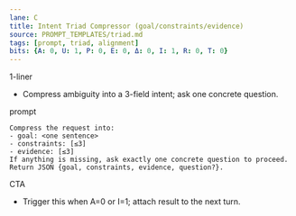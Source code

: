 ```yaml
---
lane: C
title: Intent Triad Compressor (goal/constraints/evidence)
source: PROMPT_TEMPLATES/triad.md
tags: [prompt, triad, alignment]
bits: {A: 0, U: 1, P: 0, E: 0, Δ: 0, I: 1, R: 0, T: 0}
---
```


1-liner
- Compress ambiguity into a 3-field intent; ask one concrete question.

prompt
```
Compress the request into:
- goal: <one sentence>
- constraints: [≤3]
- evidence: [≤3]
If anything is missing, ask exactly one concrete question to proceed.
Return JSON {goal, constraints, evidence, question?}.
```

CTA
- Trigger this when A=0 or I=1; attach result to the next turn.

